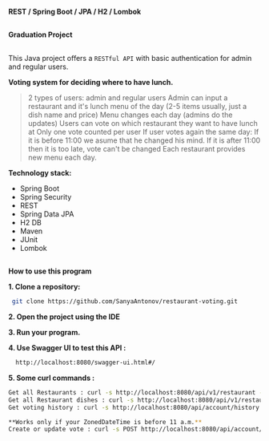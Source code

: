 **REST / Spring Boot / JPA / H2 / Lombok**
##
**Graduation Project**
##

This Java project offers a `RESTful API` with basic authentication for admin and regular users.


 **Voting system for deciding where to have lunch.**
>2 types of users: admin and regular users
Admin can input a restaurant and it's lunch menu of the day (2-5 items usually, just a dish name and price)
Menu changes each day (admins do the updates)
Users can vote on which restaurant they want to have lunch at
Only one vote counted per user
If user votes again the same day:
If it is before 11:00 we asume that he changed his mind.
If it is after 11:00 then it is too late, vote can't be changed
Each restaurant provides new menu each day.

**Technology stack:**
- Spring Boot
- Spring Security
- REST
- Spring Data JPA
- H2 DB
- Maven
- JUnit
- Lombok

##
**How to use this program**

**1. Clone a repository:**

```sh
 git clone https://github.com/SanyaAntonov/restaurant-voting.git
```

**2. Open the project using the IDE**

**3. Run your program.**

**4. Use Swagger UI to test this API :**
```sh
  http://localhost:8080/swagger-ui.html#/
```
**5. Some curl commands :**
```sh
Get all Restaurants : curl -s http://localhost:8080/api/v1/restaurant --user admin@gmail.com:admin
Get all Restaurant dishes : curl -s http://localhost:8080/api/v1/restaurant/1/dish/3 --user admin@gmail.com:admin
Get voting history : curl -s http://localhost:8080/api/account/history --user user@gmail.com:password

**Works only if your ZonedDateTime is before 11 a.m.**
Create or update vote : curl -s POST http://localhost:8080/api/account/vote/1 --user user@gmail.com:password
```
##
